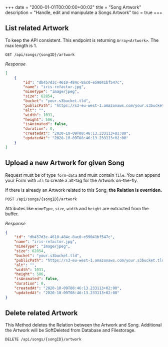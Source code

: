 +++
date = "2000-01-01T00:00:00+00:02"
title = "Song Artwork"
description = "Handle, edit and manipulate a Songs Artwork"
toc = true
+++

## List related Artwork

To keep the API consistent. This endpoint is returning `Array<Artwork>`. The max length is 1.

```
GET /api/songs/{songID}/artwork
```

*Response*
```json
[
    {
        "id": "db457d3c-4610-484c-8ac0-e59041bf547c",
        "name": "iris-refactor.jpg",
        "mimeType": "image/jpeg",
        "size": 62854,
        "bucket": "your.s3bucket.tld",
        "publicPath": "https://s3-eu-west-1.amazonaws.com/your.s3bucket.tld/1id8BSnrT51nZ0itggEocutlHWN/iris-refactor.jpg",
        "alt": "",
        "width": 1031,
        "height": 506,
        "isAnimated": false,
        "duration": 0,
        "createdAt": "2020-10-09T08:46:13.233113+02:00",
        "updatedAt": "2020-10-09T08:46:13.233113+02:00"
    }
]
```


## Upload a new Artwork for given Song

Request must be of type `form-data` and must contain `file`. You can append your Form with `alt` to create a alt-tag for the Artwork on-the-fly.

If there is already an Artwork related to this Song, **the Relation is overriden.**

```
POST /api/songs/{songID}/artwork
```

Attributes like `mimeType`, `size`, `width` and `height` are extracted from the buffer.

*Response*
```json
{
    "id": "db457d3c-4610-484c-8ac0-e59041bf547c",
    "name": "iris-refactor.jpg",
    "mimeType": "image/jpeg",
    "size": 62854,
    "bucket": "your.s3bucket.tld",
    "publicPath": "https://s3-eu-west-1.amazonaws.com/your.s3bucket.tld/1id8BSnrT51nZ0itggEocutlHWN/iris-refactor.jpg",
    "alt": "",
    "width": 1031,
    "height": 506,
    "isAnimated": false,
    "duration": 0,
    "createdAt": "2020-10-09T08:46:13.233113+02:00",
    "updatedAt": "2020-10-09T08:46:13.233113+02:00"
}
```

## Delete related Artwork

This Method deletes the Relation between the Artwork and Song. Additional the Artwork will be SoftDeleted from Database and Filestorage.

```
DELETE /api/songs/{songID}/artwork
```